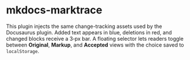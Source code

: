 # mkdocs-marktrace

This plugin injects the same change-tracking assets used by the Docusaurus plugin. Added text appears in blue, deletions in red, and changed blocks receive a 3‑px bar. A floating selector lets readers toggle between **Original**, **Markup**, and **Accepted** views with the choice saved to `localStorage`.
